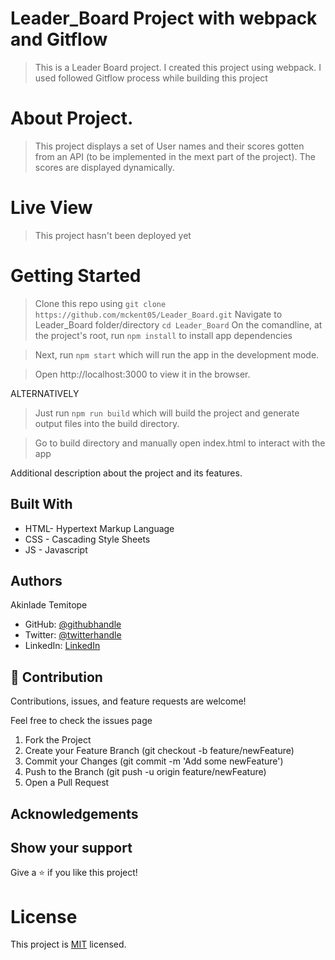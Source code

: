 # Leader_Board Project with webpack and Gitflow

> This is a Leader Board project.
> I created this project using webpack.
> I used followed Gitflow process while building this project

# About Project.
> This project displays a set of User names and their scores gotten from an API (to be implemented in the mext part of the project).
> The scores are displayed dynamically.


# Live View
> This project hasn't been deployed yet

# Getting Started

> Clone this repo using ```git clone https://github.com/mckent05/Leader_Board.git```
> Navigate to Leader_Board folder/directory
  ```cd Leader_Board```
> On the comandline, at the project's root, run ```npm install``` to install app dependencies

> Next, run ```npm start``` which will run the app in the development mode.

> Open http://localhost:3000 to view it in the browser.

ALTERNATIVELY

> Just run ```npm run build``` which will build the project and generate output files into the build directory.

> Go to build directory and manually open index.html to interact with the app


Additional description about the project and its features.

## Built With

- HTML- Hypertext Markup Language
- CSS - Cascading Style Sheets
- JS - Javascript

## Authors
Akinlade Temitope

- GitHub: [@githubhandle](https://github.com/mckent05)
- Twitter: [@twitterhandle](https://twitter.com/mckent05)
- LinkedIn: [LinkedIn](https://linkedin.com/in/AkinladeTemitope)

## 🤝 Contribution

Contributions, issues, and feature requests are welcome!

Feel free to check the issues page

1. Fork the Project
2. Create your Feature Branch (git checkout -b feature/newFeature)
3. Commit your Changes (git commit -m 'Add some newFeature')
4. Push to the Branch (git push -u origin feature/newFeature)
5. Open a Pull Request

## Acknowledgements


## Show your support

Give a ⭐️ if you like this project!

# License
This project is [MIT](./MIT.md) licensed.

